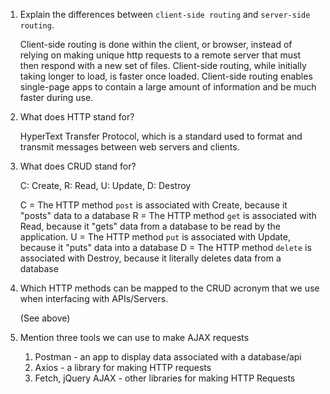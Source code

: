 1.  Explain the differences between `client-side routing` and `server-side routing`.

    Client-side routing is done within the client, or browser, instead of relying on making unique http requests to a remote server that must then respond with a new set of files. Client-side routing, while initially taking longer to load, is faster once loaded. Client-side routing enables single-page apps to contain a large amount of information and be much faster during use.

2.  What does HTTP stand for?

    HyperText Transfer Protocol, which is a standard used to format and transmit messages between web servers and clients.

3.  What does CRUD stand for?

    C: Create, R: Read, U: Update, D: Destroy
    
    C = The HTTP method `post` is associated with Create, because it "posts" data to a database
    R = The HTTP method `get` is associated with Read, because it "gets" data from a database to be read by the application.
    U = The HTTP method `put` is associated with Update, because it "puts" data into a database
    D = The HTTP method `delete` is associated with Destroy, because it literally deletes data from a database

4.  Which HTTP methods can be mapped to the CRUD acronym that we use when interfacing with APIs/Servers.

    (See above)

5.  Mention three tools we can use to make AJAX requests

    1. Postman - an app to display data associated with a database/api
    2. Axios - a library for making HTTP requests
    3. Fetch, jQuery AJAX - other libraries for making HTTP Requests